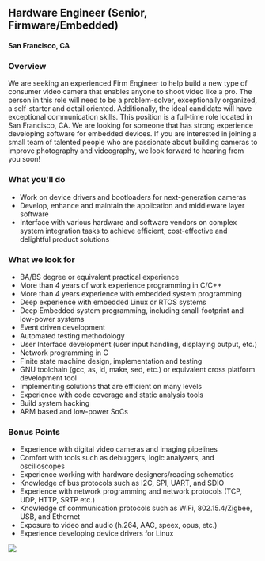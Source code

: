 ## Hardware Engineer (Senior, Firmware/Embedded)
#### San Francisco, CA

### Overview
We are seeking an experienced Firm Engineer to help build a new type of consumer video camera that enables anyone to shoot video like a pro. The person in this role will need to be a problem-solver, exceptionally organized, a self-starter and detail oriented. Additionally, the ideal candidate will have exceptional communication skills. This position is a full-time role located in San Francisco, CA.
We are looking for someone that has strong experience developing software for embedded devices. If you are interested in joining a small team of talented people who are passionate about building cameras to improve photography and videography, we look forward to hearing from you soon! 

### What you'll do
+ Work on device drivers and bootloaders for next-generation cameras
+ Develop, enhance and maintain the application and middleware layer software
+ Interface with various hardware and software vendors on complex system integration tasks to achieve efficient, cost-effective and delightful product solutions 

### What we look for
+ BA/BS degree or equivalent practical experience
+ More than 4 years of work experience programming in C/C++
+ More than 4 years experience with embedded system programming
+ Deep experience with embedded Linux or RTOS systems
+ Deep Embedded system programming, including small-footprint and low-power systems
+ Event driven development
+ Automated testing methodology
+ User Interface development (user input handling, displaying output, etc.)
+ Network programming in C
+ Finite state machine design, implementation and testing
+ GNU toolchain (gcc, as, ld, make, sed, etc.) or equivalent cross platform development tool
+ Implementing solutions that are efficient on many levels
+ Experience with code coverage and static analysis tools
+ Build system hacking
+ ARM based and low-power SoCs

### Bonus Points 
+ Experience with digital video cameras and imaging pipelines
+ Comfort with tools such as debuggers, logic analyzers, and oscilloscopes
+ Experience working with hardware designers/reading schematics
+ Knowledge of bus protocols such as I2C, SPI, UART, and SDIO
+ Experience with network programming and network protocols (TCP, UDP, HTTP, SRTP etc.)
+ Knowledge of communication protocols such as WiFi, 802.15.4/Zigbee, USB, and Ethernet
+ Exposure to video and audio (h.264, AAC, speex, opus, etc.)
+ Experience developing device drivers for Linux 


[<img src='https://dabuttonfactory.com/button.png?t=Apply&f=Calibri-Bold&ts=24&tc=fff&tshs=1&tshc=000&hp=20&vp=8&c=5&bgt=gradient&bgc=3d85c6&ebgc=073763'>](https://letsrockit.co/users/auth/github?job_id=twfnzw50yq-hardware-engineer-senior-firmware-embedded)
